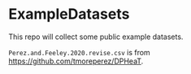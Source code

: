 # ExampleDatasets

This repo will collect some public example datasets.

`Perez.and.Feeley.2020.revise.csv` is from https://github.com/tmoreperez/DPHeaT.
